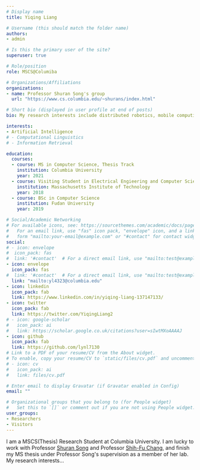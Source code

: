 ```yaml
---
# Display name
title: Yiqing Liang

# Username (this should match the folder name)
authors:
- admin

# Is this the primary user of the site?
superuser: true

# Role/position
role: MSCS@Columiba

# Organizations/Affiliations
organizations:
- name: Professor Shuran Song's group
  url: "https://www.cs.columbia.edu/~shurans/index.html"

# Short bio (displayed in user profile at end of posts)
bio: My research interests include distributed robotics, mobile computing and programmable matter.

interests:
- Artificial Intelligence
# - Computational Linguistics
# - Information Retrieval

education:
  courses:
  - course: MS in Computer Science, Thesis Track
    institution: Columbia University
    year: 2021
  - course: Visiting Student in Electrical Engieering and Computer Science
    institution: Massachusetts Institute of Technology
    year: 2018
  - course: BSc in Computer Science
    institution: Fudan University
    year: 2019

# Social/Academic Networking
# For available icons, see: https://sourcethemes.com/academic/docs/page-builder/#icons
#   For an email link, use "fas" icon pack, "envelope" icon, and a link in the
#   form "mailto:your-email@example.com" or "#contact" for contact widget.
social:
# - icon: envelope
#  icon_pack: fas
#  link: '#contact'  # For a direct email link, use "mailto:test@example.org".
- icon: envelope
  icon_pack: fas
#  link: '#contact'  # For a direct email link, use "mailto:test@example.org".
  link: "mailto:yl4323@columbia.edu"
- icon: linkedin
  icon_pack: fab
  link: https://www.linkedin.com/in/yiqing-liang-137147133/
- icon: twitter
  icon_pack: fab
  link: https://twitter.com/YiqingLiang2
# - icon: google-scholar
#   icon_pack: ai
#   link: https://scholar.google.co.uk/citations?user=sIwtMXoAAAAJ
- icon: github
  icon_pack: fab
  link: https://github.com/lynl7130
# Link to a PDF of your resume/CV from the About widget.
# To enable, copy your resume/CV to `static/files/cv.pdf` and uncomment the lines below.
# - icon: cv
#   icon_pack: ai
#   link: files/cv.pdf

# Enter email to display Gravatar (if Gravatar enabled in Config)
email: ""

# Organizational groups that you belong to (for People widget)
#   Set this to `[]` or comment out if you are not using People widget.
user_groups:
- Researchers
- Visitors
---
```


I am a MSCS(Thesis) Research Student at Columbia University. I am lucky to work with Professor [Shuran Song](https://www.cs.columbia.edu/~shurans/) and Professor [Shih-Fu Chang](https://www.ee.columbia.edu/~sfchang/), and finish my MS thesis under Professor Song's supervision as a member of her lab. My research interests...



